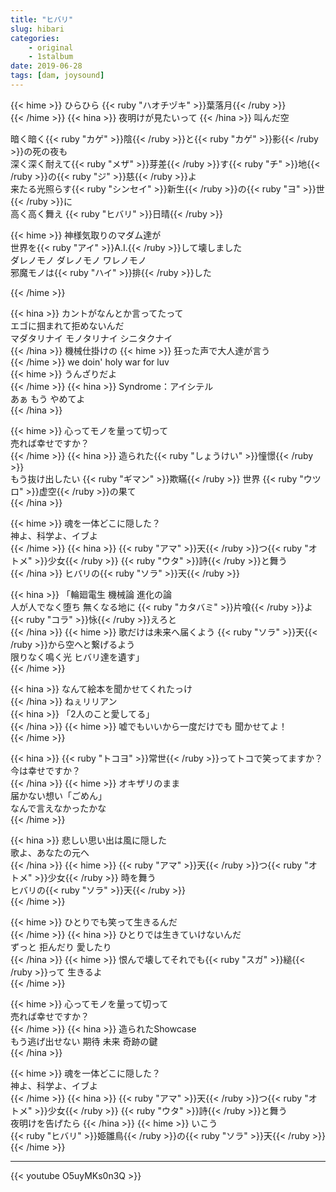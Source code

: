 ```yaml
---
title: "ヒバリ"
slug: hibari
categories:
    - original
    - 1stalbum
date: 2019-06-28
tags: [dam, joysound]
---
```


{{< hime >}}
ひらひら {{< ruby "ハオチヅキ" >}}葉落月{{< /ruby >}}  
{{< /hime >}}
{{< hina >}}
夜明けが見たいって 
{{< /hina >}}
叫んだ空  

暗く暗く{{< ruby "カゲ" >}}陰{{< /ruby >}}と{{< ruby "カゲ" >}}影{{< /ruby >}}の死の夜も  
深く深く耐えて{{< ruby "メザ" >}}芽差{{< /ruby >}}す{{< ruby "チ" >}}地{{< /ruby >}}の{{< ruby "ジ" >}}慈{{< /ruby >}}よ  
来たる光照らす{{< ruby "シンセイ" >}}新生{{< /ruby >}}の{{< ruby "ヨ" >}}世{{< /ruby >}}に  
高く高く舞え {{< ruby "ヒバリ" >}}日晴{{< /ruby >}}  

{{< hime >}}
神様気取りのマダム達が  
世界を{{< ruby "アイ" >}}A.I.{{< /ruby >}}して壊しました  
ダレノモノ ダレノモノ ワレノモノ  
邪魔モノは{{< ruby "ハイ" >}}排{{< /ruby >}}した  

{{< /hime >}}

{{< hina >}}
カントがなんとか言ってたって  
エゴに掴まれて拒めないんだ  
マダタリナイ モノタリナイ シニタクナイ  
{{< /hina >}}
機械仕掛けの 
{{< hime >}}
狂った声で大人達が言う  
{{< /hime >}}
we doin' holy war for luv  
{{< hime >}}
うんざりだよ  
{{< /hime >}}
{{< hina >}}
Syndrome：アイシテル  
あぁ もう やめてよ  
{{< /hina >}}

{{< hime >}}
心ってモノを量って切って  
売れば幸せですか？  
{{< /hime >}}
{{< hina >}}
造られた{{< ruby "しょうけい" >}}憧憬{{< /ruby >}}  
もう抜け出したい {{< ruby "ギマン" >}}欺瞞{{< /ruby >}} 世界 {{< ruby "ウツロ" >}}虚空{{< /ruby >}}の果て  
{{< /hina >}}

{{< hime >}}
魂を一体どこに隠した？  
神よ、科学よ、イブよ  
{{< /hime >}}
{{< hina >}}
{{< ruby "アマ" >}}天{{< /ruby >}}つ{{< ruby "オトメ" >}}少女{{< /ruby >}} {{< ruby "ウタ" >}}詩{{< /ruby >}}と舞う  
{{< /hina >}}
ヒバリの{{< ruby "ソラ" >}}天{{< /ruby >}}  

{{< hina >}}
「輪廻電生 機械論 進化の論  
人が人でなく堕ち 無くなる地に {{< ruby "カタバミ" >}}片喰{{< /ruby >}}よ {{< ruby "コラ" >}}怺{{< /ruby >}}えろと  
{{< /hina >}}
{{< hime >}}
歌だけは未来へ届くよう {{< ruby "ソラ" >}}天{{< /ruby >}}から空へと繋げるよう  
限りなく鳴く光 ヒバリ達を遺す」  
{{< /hime >}}

{{< hina >}}
なんて絵本を聞かせてくれたっけ  
{{< /hina >}}
ねぇリリアン  
{{< hina >}} 
「2人のこと愛してる」  
{{< /hina >}}
{{< hime >}}
嘘でもいいから一度だけでも 聞かせてよ！  
{{< /hime >}}

{{< hina >}}
{{< ruby "トコヨ" >}}常世{{< /ruby >}}ってトコで笑ってますか？  
今は幸せですか？  
{{< /hina >}}
{{< hime >}}
オキザリのまま  
届かない想い「ごめん」  
なんで言えなかったかな  
{{< /hime >}}

{{< hina >}}
悲しい思い出は風に隠した  
歌よ、あなたの元へ  
{{< /hina >}}
{{< hime >}}
{{< ruby "アマ" >}}天{{< /ruby >}}つ{{< ruby "オトメ" >}}少女{{< /ruby >}} 時を舞う  
ヒバリの{{< ruby "ソラ" >}}天{{< /ruby >}}  
{{< /hime >}}

{{< hime >}}
ひとりでも笑って生きるんだ  
{{< /hime >}}
{{< hina >}}
ひとりでは生きていけないんだ  
ずっと 拒んだり 愛したり  
{{< /hina >}}
{{< hime >}}
恨んで壊してそれでも{{< ruby "スガ" >}}縋{{< /ruby >}}って 生きるよ  
{{< /hime >}}

{{< hime >}}
心ってモノを量って切って  
売れば幸せですか？  
{{< /hime >}}
{{< hina >}}
造られたShowcase  
もう逃げ出せない 期待 未来 奇跡の鍵  
{{< /hina >}}

{{< hime >}}
魂を一体どこに隠した？  
神よ、科学よ、イブよ  
{{< /hime >}}
{{< hina >}}
{{< ruby "アマ" >}}天{{< /ruby >}}つ{{< ruby "オトメ" >}}少女{{< /ruby >}} {{< ruby "ウタ" >}}詩{{< /ruby >}}と舞う  
夜明けを告げたら 
{{< /hina >}}
{{< hime >}}
いこう  
{{< ruby "ヒバリ" >}}姫雛鳥{{< /ruby >}}の{{< ruby "ソラ" >}}天{{< /ruby >}}  
{{< /hime >}}

---

{{< youtube O5uyMKs0n3Q >}}